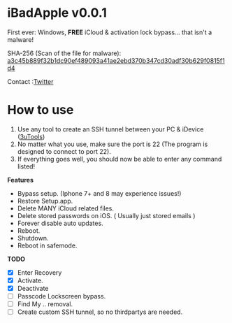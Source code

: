 # iBadApple v0.0.1
First ever: Windows, **FREE** iCloud &amp; activation lock bypass... that isn't a malware!

SHA-256 (Scan of the file for malware): [a3c45b889f32b1dc90ef489093a41ae2ebd370b347cd30adf30b629f0815f1d4](https://www.virustotal.com/gui/file/a3c45b889f32b1dc90ef489093a41ae2ebd370b347cd30adf30b629f0815f1d4/detection)

Contact :[Twitter](https://twitter.com/ImAdderally)


# How to use
1. Use any tool to create an SSH tunnel between your PC & iDevice ([3uTools](http://www.3u.com/))
2. No matter what you use, make sure the port is 22 (The program is designed to connect to port 22).
3. If everything goes well, you should now be able to enter any command listed!



**Features**

- Bypass setup. (Iphone 7+ and 8 may experience issues!)
- Restore Setup.app.
- Delete MANY iCloud related files.
- Delete stored passwords on iOS. ( Usually just stored emails )
- Forever disable auto updates.
- Reboot.
- Shutdown.
- Reboot in safemode.



**TODO**

- [x] Enter Recovery
- [x] Activate.
- [x] Deactivate
- [ ] Passcode Lockscreen bypass.
- [ ] Find My .. removal.
- [ ] Create custom SSH tunnel, so no thirdpartys are needed.
